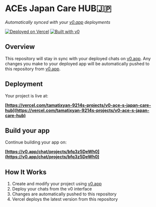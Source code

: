 # ACEs Japan Care HUB🇯🇵

*Automatically synced with your [v0.app](https://v0.app) deployments*

[![Deployed on Vercel](https://img.shields.io/badge/Deployed%20on-Vercel-black?style=for-the-badge&logo=vercel)](https://vercel.com/tamatixyan-9214s-projects/v0-ace-s-japan-care-hub)
[![Built with v0](https://img.shields.io/badge/Built%20with-v0.app-black?style=for-the-badge)](https://v0.app/chat/projects/bfq3z5DeWh0)

## Overview

This repository will stay in sync with your deployed chats on [v0.app](https://v0.app).
Any changes you make to your deployed app will be automatically pushed to this repository from [v0.app](https://v0.app).

## Deployment

Your project is live at:

**[https://vercel.com/tamatixyan-9214s-projects/v0-ace-s-japan-care-hub](https://vercel.com/tamatixyan-9214s-projects/v0-ace-s-japan-care-hub)**

## Build your app

Continue building your app on:

**[https://v0.app/chat/projects/bfq3z5DeWh0](https://v0.app/chat/projects/bfq3z5DeWh0)**

## How It Works

1. Create and modify your project using [v0.app](https://v0.app)
2. Deploy your chats from the v0 interface
3. Changes are automatically pushed to this repository
4. Vercel deploys the latest version from this repository
